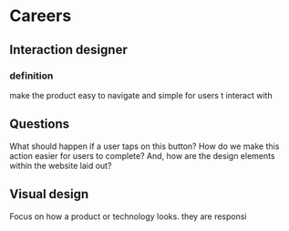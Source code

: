 # Careers

## Interaction designer

### definition

make the product easy to navigate and simple for users t interact with

## Questions

What should happen if a user taps on this button? How do we make this action easier for users to complete? And, how are the design elements within the website laid out?

## Visual design

Focus on how a product or technology looks. they are responsi
